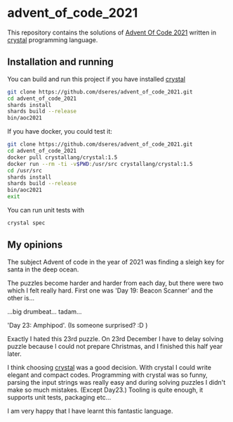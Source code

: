 # advent_of_code_2021

This repository contains the solutions of [Advent Of Code 2021](https://adventofcode.com/) written in [crystal](https://crystal-lang.org/) programming language.

## Installation and running

You can build and run this project if you have installed [crystal](https://crystal-lang.org/) 

``` bash
git clone https://github.com/dseres/advent_of_code_2021.git
cd advent_of_code_2021
shards install
shards build --release
bin/aoc2021
```

If you have docker, you could test it:
``` bash
git clone https://github.com/dseres/advent_of_code_2021.git
cd advent_of_code_2021
docker pull crystallang/crystal:1.5
docker run --rm -ti -v$PWD:/usr/src crystallang/crystal:1.5
cd /usr/src
shards install
shards build --release
bin/aoc2021
exit
```

You can run unit tests with 
``` bash
crystal spec
```

## My opinions
The subject Advent of code in the year of 2021 was finding a sleigh key for santa in the deep ocean. 

The puzzles become harder and harder from each day, but there were two which I felt really hard. First one was 'Day 19: Beacon Scanner' and the other is...

...big drumbeat... tadam...

 'Day 23: Amphipod'. (Is someone surprised? :D )

Exactly I hated this 23rd puzzle. On 23rd December I have to delay solving puzzle because I could not prepare Christmas, and I finished this half year later. 

I think choosing [crystal](https://crystal-lang.org/) was a good decision. With crystal I could write elegant and compact codes. Programming with crystal was so funny, parsing the input strings was really easy and during solving puzzles I didn't make so much mistakes. (Except Day23.) Tooling is quite enough, it supports unit tests, packaging etc... 

I am very happy that I have learnt this fantastic language. 